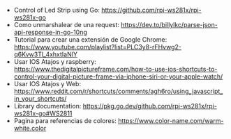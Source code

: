 - Control of Led Strip using Go: https://github.com/rpi-ws281x/rpi-ws281x-go
- Como unmarshalear de una request: https://dev.to/billylkc/parse-json-api-response-in-go-10ng
- Tutorial para crear una extensión de Google Chrome: https://www.youtube.com/playlist?list=PLC3y8-rFHvwg2-q6Kvw3Tl_4xhxtIaNlY
- Usar IOS Atajos y raspberry: https://www.thedigitalpictureframe.com/how-to-use-ios-shortcuts-to-control-your-digital-picture-frame-via-iphone-siri-or-your-apple-watch/
- Usar IOS Atajos y Web: https://www.reddit.com/r/shortcuts/comments/agh6ro/using_javascript_in_your_shortcuts/
- Library documentation: https://pkg.go.dev/github.com/rpi-ws281x/rpi-ws281x-go#WS2811
- Pagina para referencias de colores: https://www.color-name.com/warm-white.color
